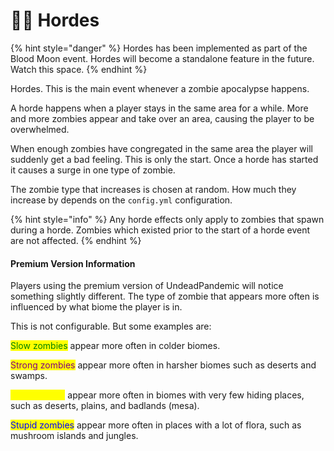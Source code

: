 # 🧟‍♀️ Hordes

{% hint style="danger" %}
Hordes has been implemented as part of the Blood Moon event. Hordes will become a standalone feature in the future. Watch this space.
{% endhint %}

Hordes. This is the main event whenever a zombie apocalypse happens.

A horde happens when a player stays in the same area for a while. More and more zombies appear and take over an area, causing the player to be overwhelmed.

When enough zombies have congregated in the same area the player will suddenly get a bad feeling. This is only the start. Once a horde has started it causes a surge in one type of zombie.

The zombie type that increases is chosen at random. How much they increase by depends on the `config.yml` configuration.

{% hint style="info" %}
Any horde effects only apply to zombies that spawn during a horde. Zombies which existed prior to the start of a horde event are not affected.
{% endhint %}

#### Premium Version Information

Players using the premium version of UndeadPandemic will notice something slightly different. The type of zombie that appears more often is influenced by what biome the player is in.

This is not configurable. But some examples are:

<mark style="color:green;">Slow zombies</mark> appear more often in colder biomes.

<mark style="color:purple;">Strong zombies</mark> appear more often in harsher biomes such as deserts and swamps.

<mark style="color:yellow;">Fast zombies</mark> appear more often in biomes with very few hiding places, such as deserts, plains, and badlands (mesa).

<mark style="color:blue;">Stupid zombies</mark> appear more often in places with a lot of flora, such as mushroom islands and jungles.
